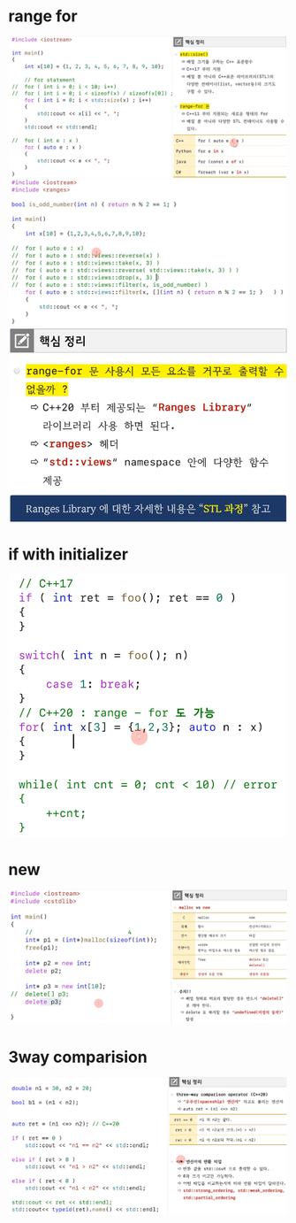 # range for

![](../../image/2022-11-09-19-58-03.png)
![](../../image/2022-11-09-20-01-50.png)
![](../../image/2022-11-09-20-02-21.png)

# if with initializer
![](../../image/2022-11-09-20-06-52.png)

# new

![](../../image/2022-11-09-20-10-07.png)

# 3way comparision

![](../../image/2022-11-09-20-12-55.png)
